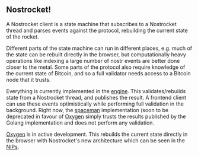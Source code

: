 ## Nostrocket!

A Nostrocket client is a state machine that subscribes to a Nostrocket thread and parses events against the protocol, rebuilding the current state of the rocket. 

Different parts of the state machine can run in different places, e.g. much of the state can be rebuilt directly in the browser, but computationally heavy operations like indexing a large number of nostr events are better done closer to the metal. Some parts of the protocol also require knowledge of the current state of Bitcoin, and so a full validator needs access to a Bitcoin node that it trusts.

Everything is currently implemented in the [engine](https://github.com/nostrocket/engine). This validates/rebuilds state from a Nostrocket thread, and publishes the result. A frontend client can use these events optimistically while performing full validation in the background. Right now, the [spaceman](https://github.com/nostrocket/spaceman) implementation (soon to be deprecated in favour of [Oxygen](https://github.com/nostrocket/oxygen) simply trusts the results published by the Golang implementation and does not perform any validation.

[Oxygen](https://github.com/nostrocket/oxygen) is in active development. This rebuilds the current state directly in the browser with Nostrocket's new architecture which can be seen in the [NIPs](https://github.com/nostrocket/NIPS).
